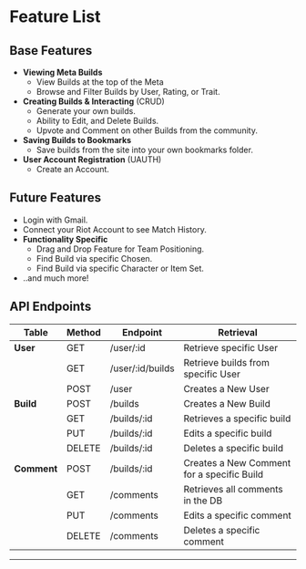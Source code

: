 # **Feature List**

## **Base Features**

- **Viewing Meta Builds**
  - View Builds at the top of the Meta
  - Browse and Filter Builds by User, Rating, or Trait.
- **Creating Builds & Interacting** (CRUD)
  - Generate your own builds.
  - Ability to Edit, and Delete Builds.
  - Upvote and Comment on other Builds from the community.
- **Saving Builds to Bookmarks**
  - Save builds from the site into your own bookmarks folder.
- **User Account Registration** (UAUTH)
  - Create an Account.

## **Future Features**

- Login with Gmail.
- Connect your Riot Account to see Match History.
- **Functionality Specific**
  - Drag and Drop Feature for Team Positioning.
  - Find Build via specific Chosen.
  - Find Build via specific Character or Item Set.
- ..and much more!

## **API Endpoints**

| Table       | Method | Endpoint         | Retrieval                                  |
| ----------- | ------ | ---------------- | ------------------------------------------ |
| **User**    | GET    | /user/:id        | Retrieve specific User                     |
|             | GET    | /user/:id/builds | Retrieve builds from specific User         |
|             | POST   | /user            | Creates a New User                         |
| **Build**   | POST   | /builds          | Creates a New Build                        |
|             | GET    | /builds/:id      | Retrieves a specific build                 |
|             | PUT    | /builds/:id      | Edits a specific build                     |
|             | DELETE | /builds/:id      | Deletes a specific build                   |
| **Comment** | POST   | /builds/:id      | Creates a New Comment for a specific Build |
|             | GET    | /comments        | Retrieves all comments in the DB           |
|             | PUT    | /comments        | Edits a specific comment                   |
|             | DELETE | /comments        | Deletes a specific comment                 |

---

